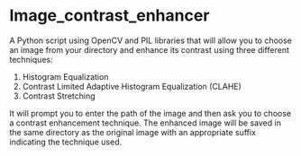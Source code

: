 # Image_contrast_enhancer

A Python script using OpenCV and PIL libraries that will allow you to choose an image from your directory and enhance its contrast using three different techniques:

 1.   Histogram Equalization
 2.   Contrast Limited Adaptive Histogram Equalization (CLAHE)
 3.   Contrast Stretching
 
It will prompt you to enter the path of the image and then ask you to choose a contrast enhancement technique. The enhanced image will be saved in the same directory as the original image with an appropriate suffix indicating the technique used.
